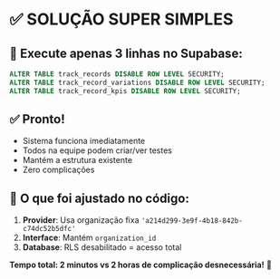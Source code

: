 # ✅ SOLUÇÃO SUPER SIMPLES

## 🎯 Execute apenas 3 linhas no Supabase:

```sql
ALTER TABLE track_records DISABLE ROW LEVEL SECURITY;
ALTER TABLE track_record_variations DISABLE ROW LEVEL SECURITY;
ALTER TABLE track_record_kpis DISABLE ROW LEVEL SECURITY;
```

## ✅ Pronto!

- Sistema funciona imediatamente
- Todos na equipe podem criar/ver testes
- Mantém a estrutura existente
- Zero complicações

## 🔧 O que foi ajustado no código:

1. **Provider**: Usa organização fixa `'a214d299-3e9f-4b18-842b-c74dc52b5dfc'`
2. **Interface**: Mantém `organization_id` 
3. **Database**: RLS desabilitado = acesso total

**Tempo total: 2 minutos vs 2 horas de complicação desnecessária!** 🎉